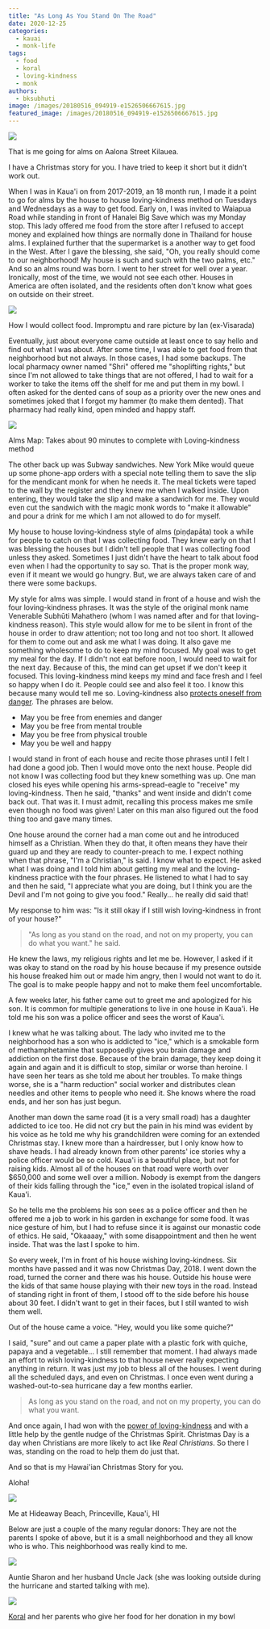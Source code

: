 ```yaml
---
title: "As Long As You Stand On The Road"
date: 2020-12-25
categories: 
  - kauai
  - monk-life
tags: 
  - food
  - koral
  - loving-kindness
  - monk
authors: 
  - bksubhuti
image: /images/20180516_094919-e1526506667615.jpg
featured_image: /images/20180516_094919-e1526506667615.jpg
---
```


![](/images/20180516_094919-e1526506667615-768x1024.jpg)

That is me going for alms on Aalona Street Kilauea.

I have a Christmas story for you. I have tried to keep it short but it didn't work out.

When I was in Kaua'i on from 2017-2019, an 18 month run, I made it a point to go for alms by the house to house loving-kindness method on Tuesdays and Wednesdays as a way to get food. Early on, I was invited to Waiapua Road while standing in front of Hanalei Big Save which was my Monday stop. This lady offered me food from the store after I refused to accept money and explained how things are normally done in Thailand for house alms. I explained further that the supermarket is a another way to get food in the West. After I gave the blessing, she said, "Oh, you really should come to our neighborhood! My house is such and such with the two palms, etc." And so an alms round was born. I went to her street for well over a year. Ironically, most of the time, we would not see each other. Houses in America are often isolated, and the residents often don't know what goes on outside on their street.

![](/images/meatbigsave1.rsz_-1024x768.jpg)

How I would collect food. Impromptu and rare picture by Ian (ex-Visarada)

Eventually, just about everyone came outside at least once to say hello and find out what I was about. After some time, I was able to get food from that neighborhood but not always. In those cases, I had some backups. The local pharmacy owner named "Shri" offered me "shoplifting rights," but since I'm not allowed to take things that are not offered, I had to wait for a worker to take the items off the shelf for me and put them in my bowl. I often asked for the dented cans of soup as a priority over the new ones and sometimes joked that I forgot my hammer (to make them dented). That pharmacy had really kind, open minded and happy staff.

![](/images/almsMap-1024x677.png)

Alms Map: Takes about 90 minutes to complete with Loving-kindness method

The other back up was Subway sandwiches. New York Mike would queue up some phone-app orders with a special note telling them to save the slip for the mendicant monk for when he needs it. The meal tickets were taped to the wall by the register and they knew me when I walked inside. Upon entering, they would take the slip and make a sandwich for me. They would even cut the sandwich with the magic monk words to "make it allowable" and pour a drink for me which I am not allowed to do for myself.

My house to house loving-kindness style of alms (piṇḍapāta) took a while for people to catch on that I was collecting food. They knew early on that I was blessing the houses but I didn't tell people that I was collecting food unless they asked. Sometimes I just didn't have the heart to talk about food even when I had the opportunity to say so. That is the proper monk way, even if it meant we would go hungry. But, we are always taken care of and there were some backups.

My style for alms was simple. I would stand in front of a house and wish the four loving-kindness phrases. It was the style of the original monk name Venerable Subhūti Mahathero (whom I was named after and for that loving-kindness reason). This style would allow for me to be silent in front of the house in order to draw attention; not too long and not too short. It allowed for them to come out and ask me what I was doing. It also gave me something wholesome to do to keep my mind focused. My goal was to get my meal for the day. If I didn't not eat before noon, I would need to wait for the next day. Because of this, the mind can get upset if we don't keep it focused. This loving-kindness mind keeps my mind and face fresh and I feel so happy when I do it. People could see and also feel it too. I know this because many would tell me so. Loving-kindness also [protects oneself from danger](https://americanmonk.org/fighting-anger-with-loving-kindness/). The phrases are below.

- May you be free from enemies and danger
- May you be free from mental trouble
- May you be free from physical trouble
- May you be well and happy

I would stand in front of each house and recite those phrases until I felt I had done a good job. Then I would move onto the next house. People did not know I was collecting food but they knew something was up. One man closed his eyes while opening his arms-spread-eagle to "receive" my loving-kindness. Then he said, "thanks" and went inside and didn't come back out. That was it. I must admit, recalling this process makes me smile even though no food was given! Later on this man also figured out the food thing too and gave many times.

One house around the corner had a man come out and he introduced himself as a Christian. When they do that, it often means they have their guard up and they are ready to counter-preach to me. I expect nothing when that phrase, "I'm a Christian," is said. I know what to expect. He asked what I was doing and I told him about getting my meal and the loving-kindness practice with the four phrases. He listened to what I had to say and then he said, "I appreciate what you are doing, but I think you are the Devil and I'm not going to give you food." Really... he really did said that!

My response to him was: "Is it still okay if I still wish loving-kindness in front of your house?"

> "As long as you stand on the road, and not on my property, you can do what you want." he said.

He knew the laws, my religious rights and let me be. However, I asked if it was okay to stand on the road by his house because if my presence outside his house freaked him out or made him angry, then I would not want to do it. The goal is to make people happy and not to make them feel uncomfortable.

A few weeks later, his father came out to greet me and apologized for his son. It is common for multiple generations to live in one house in Kaua'i. He told me his son was a police officer and sees the worst of Kaua'i.

I knew what he was talking about. The lady who invited me to the neighborhood has a son who is addicted to "ice," which is a smokable form of methamphetamine that supposedly gives you brain damage and addiction on the first dose. Because of the brain damage, they keep doing it again and again and it is difficult to stop, similar or worse than heroine. I have seen her tears as she told me about her troubles. To make things worse, she is a "harm reduction" social worker and distributes clean needles and other items to people who need it. She knows where the road ends, and her son has just begun.

Another man down the same road (it is a very small road) has a daughter addicted to ice too. He did not cry but the pain in his mind was evident by his voice as he told me why his grandchildren were coming for an extended Christmas stay. I knew more than a hairdresser, but I only know how to shave heads. I had already known from other parents' ice stories why a police officer would be so cold. Kaua'i is a beautiful place, but not for raising kids. Almost all of the houses on that road were worth over $650,000 and some well over a million. Nobody is exempt from the dangers of their kids falling through the "ice," even in the isolated tropical island of Kaua'i.

So he tells me the problems his son sees as a police officer and then he offered me a job to work in his garden in exchange for some food. It was nice gesture of him, but I had to refuse since it is against our monastic code of ethics. He said, "Okaaaay," with some disappointment and then he went inside. That was the last I spoke to him.

So every week, I'm in front of his house wishing loving-kindness. Six months have passed and it was now Christmas Day, 2018. I went down the road, turned the corner and there was his house. Outside his house were the kids of that same house playing with their new toys in the road. Instead of standing right in front of them, I stood off to the side before his house about 30 feet. I didn't want to get in their faces, but I still wanted to wish them well.

Out of the house came a voice. "Hey, would you like some quiche?"

I said, "sure" and out came a paper plate with a plastic fork with quiche, papaya and a vegetable... I still remember that moment. I had always made an effort to wish loving-kindness to that house never really expecting anything in return. It was just my job to bless all of the houses. I went during all the scheduled days, and even on Christmas. I once even went during a washed-out-to-sea hurricane day a few months earlier.

> As long as you stand on the road, and not on my property, you can do what you want.

And once again, I had won with the [power of loving-kindness](https://americanmonk.org/tag/loving-kindness-wins-the-race/) and with a little help by the gentle nudge of the Christmas Spirit. Christmas Day is a day when Christians are more likely to act like _Real Christians_. So there I was, standing on the road to help them do just that.

And so that is my Hawai'ian Christmas Story for you.

Aloha!

![](/images/cropped-IMG_20190403_182709-1024x1024.jpg)

Me at Hideaway Beach, Princeville, Kaua'i, HI

Below are just a couple of the many regular donors: They are not the parents I spoke of above, but it is a small neighborhood and they all know who is who. This neighborhood was really kind to me.

![](/images/auntisharenandunclejack-1024x768.jpg)

Auntie Sharon and her husband Uncle Jack (she was looking outside during the hurricane and started talking with me).

![](/images/koral-fam-1024x768.jpg)

[Koral](https://americanmonk.org/koral-inspires-me/) and her parents who give her food for her donation in my bowl